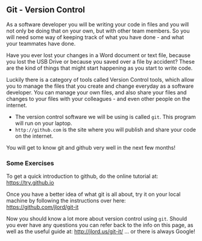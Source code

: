 ## Git - Version Control

As a software developer you will be writing your code in files and you will not only be doing that on your own,
but with other team members. So you will need some way of keeping track of what you have done - and what your teammates
have done.

Have you ever lost your changes in a Word document or text file, because you lost the USB Drive or
because you saved over a file by accident? These are the kind of things that might start happening as you start
to write code.

Luckily there is a category of tools called Version Control tools, which allow you to manage the files that you create and change everyday as a software developer.
You can manage your own files, and also share your files and changes to your files with your colleagues - and even other people on the internet.

 * The version control software we will be using is called `git`. This program will run on your laptop. 
 * `http://github.com` is the site where you will publish and share your code on the internet.

You will get to know git and github very well in the next few months!

### Some Exercises

To get a quick introduction to github, do the online tutorial at: https://try.github.io

Once you have a better idea of what git is all about, try it on your local machine by following the instructions
over here: https://github.com/jlord/git-it

Now you should know a lot more about version control using `git`. Should you ever have any questions you can 
refer back to the info on this page, as well as the useful guide at: http://jlord.us/git-it/ ... or there is always Google!
